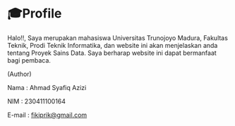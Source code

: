 # 🎓Profile

Halo!!, Saya merupakan mahasiswa Universitas Trunojoyo Madura, Fakultas Teknik, Prodi Teknik Informatika, dan website ini akan menjelaskan anda tentang Proyek Sains Data. Saya berharap website ini dapat bermanfaat bagi pembaca.

(Author)

Nama    : Ahmad Syafiq Azizi

NIM     : 230411100164

E-mail  : fikiprik@gmail.com

```{tableofcontents}
```
